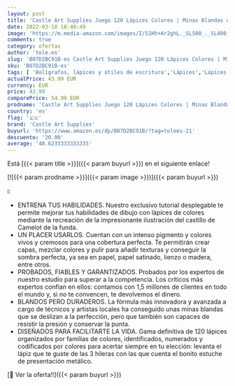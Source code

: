 ```yaml
---
layout: post
title: 'Castle Art Supplies Juego 120 Lápices Colores | Minas Blandas de Colores para Artistas Experimentados  Profesionales e Ilustradores | Protegidos y Organizados en un Estuche de Presentación Metálico'
date: 2022-03-18 18:40:49
image: 'https://m.media-amazon.com/images/I/51Hh+Ar2ghL._SL500_._SL400_.jpg'
comments: true
category: ofertas
author: 'tole.es'
slug: 'B07D2BC91B-es Castle Art Supplies Juego 120 Lápices Colores | Minas...'
sku: 'B07D2BC91B-es'
tags: [ 'Bolígrafos, lápices y útiles de escritura','Lápices','Lápices de colores para adultos','Oficina y papelería','castle art supplies','lápices', ]
actualPrice: 43.99 EUR
currency: EUR
price: 43.99
comparePrice: 54.99 EUR
prodname: 'Castle Art Supplies Juego 120 Lápices Colores | Minas Blandas de Colores para Artistas Experimentados  Profesionales e Ilustradores | Protegidos y Organizados en un Estuche de Presentación Metálico'
country: 'es'
flag: '🇪🇸'
brand: 'Castle Art Supplies'
buyurl: 'https://www.amazon.es/dp/B07D2BC91B/?tag=tolees-21'
descuento: '20.00'
average: '48.6233333333335'
---
```


Está [{{< param title >}}]({{< param buyurl >}}) en el siguiente enlace!

[![{{< param prodname >}}]({{< param image >}})]({{< param buyurl >}})

ℹ️:

- ENTRENA TUS HABILIDADES. Nuestro exclusivo tutorial desplegable te permite mejorar tus habilidades de dibujo con lápices de colores mediante la recreación de la impresionante ilustración del castillo de Camelot de la funda.
- UN PLACER USARLOS. Cuentan con un intenso pigmento y colores vivos y cremosos para una cobertura perfecta. Te permitirán crear capas, mezclar colores y pulir para añadir texturas y conseguir la sombra perfecta, ya sea en papel, papel satinado, lienzo o madera, entre otros.
- PROBADOS, FIABLES Y GARANTIZADOS. Probados por los expertos de nuestro estudio para superar a la competencia. Los críticos más expertos confían en ellos: contamos con 1,5 millones de clientes en todo el mundo y, si no te convencen, te devolvemos el dinero.
- BLANDOS PERO DURADEROS. La fórmula más innovadora y avanzada a cargo de técnicos y artistas locales ha conseguido unas minas blandas que se deslizan a la perfección, pero que también son capaces de resistir la presión y conservar la punta.
- DISEÑADOS PARA FACILITARTE LA VIDA. Gama definitiva de 120 lápices organizados por familias de colores, identificados, numerados y codificados por colores para acertar siempre en tu elección: levanta el lápiz que te guste de las 3 hileras con las que cuenta el bonito estuche de presentación metálico.

[🛒 Ver la oferta!!]({{< param buyurl >}})
